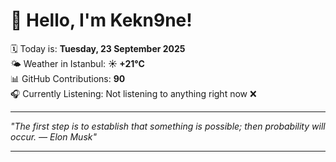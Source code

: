 # 👋 Hello, I'm Kekn9ne!

🗓️ Today is: **Tuesday, 23 September 2025**  
🌤️ Weather in Istanbul: **☀️   +21°C**  
📊 GitHub Contributions: **90**  
🎧 Currently Listening: Not listening to anything right now ❌

---

_"The first step is to establish that something is possible; then probability will occur. — *Elon Musk*"_

---

